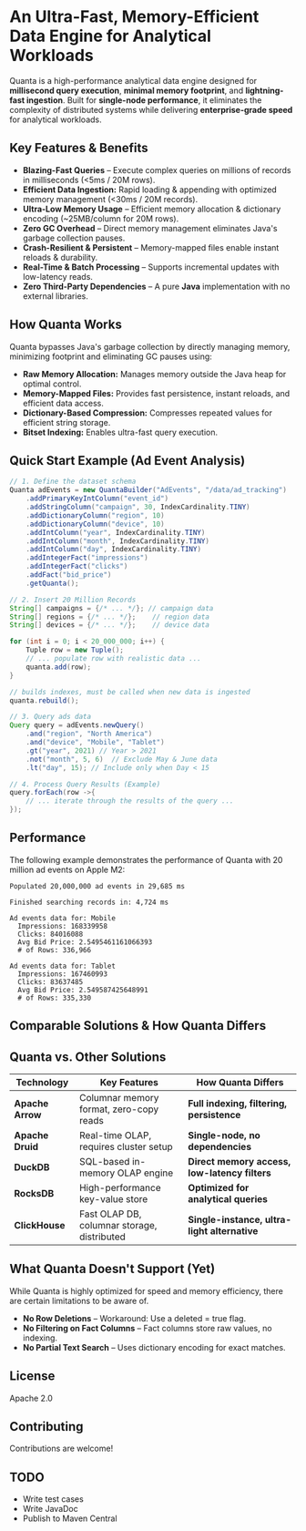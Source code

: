# An Ultra-Fast, Memory-Efficient Data Engine for Analytical Workloads

Quanta is a high-performance analytical data engine designed for **millisecond query execution**, **minimal memory footprint**, and **lightning-fast ingestion**. Built for **single-node performance**, it eliminates the complexity of distributed systems while delivering **enterprise-grade speed** for analytical workloads.

## Key Features & Benefits

* **Blazing-Fast Queries** – Execute complex queries on millions of records in milliseconds (<5ms / 20M rows).
* **Efficient Data Ingestion:** Rapid loading & appending with optimized memory management (<30ms / 20M records).
* **Ultra-Low Memory Usage** – Efficient memory allocation & dictionary encoding (~25MB/column for 20M rows).
* **Zero GC Overhead** – Direct memory management eliminates Java's garbage collection pauses.
* **Crash-Resilient & Persistent** – Memory-mapped files enable instant reloads & durability.
* **Real-Time & Batch Processing** – Supports incremental updates with low-latency reads.
* **Zero Third-Party Dependencies** – A pure **Java** implementation with no external libraries.

## How Quanta Works
Quanta bypasses Java's garbage collection by directly managing memory, minimizing footprint and eliminating GC pauses using:
* **Raw Memory Allocation:** Manages memory outside the Java heap for optimal control.
* **Memory-Mapped Files:** Provides fast persistence, instant reloads, and efficient data access.
* **Dictionary-Based Compression:** Compresses repeated values for efficient string storage.
* **Bitset Indexing:** Enables ultra-fast query execution.

## Quick Start Example (Ad Event Analysis)

```java
// 1. Define the dataset schema
Quanta adEvents = new QuantaBuilder("AdEvents", "/data/ad_tracking")
    .addPrimaryKeyIntColumn("event_id")
    .addStringColumn("campaign", 30, IndexCardinality.TINY)
    .addDictionaryColumn("region", 10)
    .addDictionaryColumn("device", 10)
    .addIntColumn("year", IndexCardinality.TINY)
    .addIntColumn("month", IndexCardinality.TINY)
    .addIntColumn("day", IndexCardinality.TINY)
    .addIntegerFact("impressions")
    .addIntegerFact("clicks")
    .addFact("bid_price")
    .getQuanta();

// 2. Insert 20 Million Records 
String[] campaigns = {/* ... */}; // campaign data
String[] regions = {/* ... */};    // region data
String[] devices = {/* ... */};    // device data

for (int i = 0; i < 20_000_000; i++) {
    Tuple row = new Tuple();
    // ... populate row with realistic data ...
    quanta.add(row);
}

// builds indexes, must be called when new data is ingested
quanta.rebuild(); 

// 3. Query ads data
Query query = adEvents.newQuery()
    .and("region", "North America")
    .and("device", "Mobile", "Tablet")
    .gt("year", 2021) // Year > 2021
    .not("month", 5, 6)  // Exclude May & June data
    .lt("day", 15); // Include only when Day < 15

// 4. Process Query Results (Example)
query.forEach(row ->{
    // ... iterate through the results of the query ...
});
```

## Performance
The following example demonstrates the performance of Quanta with 20 million ad events on Apple M2:

```text
Populated 20,000,000 ad events in 29,685 ms

Finished searching records in: 4,724 ms

Ad events data for: Mobile
  Impressions: 168339958
  Clicks: 84016088
  Avg Bid Price: 2.5495461161066393
  # of Rows: 336,966

Ad events data for: Tablet
  Impressions: 167460993
  Clicks: 83637485
  Avg Bid Price: 2.549587425648991
  # of Rows: 335,330
```

## Comparable Solutions & How Quanta Differs

## Quanta vs. Other Solutions

| Technology       | Key Features                                 | How Quanta Differs                        |
|-----------------|---------------------------------------------|--------------------------------------------|
| **Apache Arrow**| Columnar memory format, zero-copy reads     | **Full indexing, filtering, persistence** |
| **Apache Druid**| Real-time OLAP, requires cluster setup      | **Single-node, no dependencies**         |
| **DuckDB**      | SQL-based in-memory OLAP engine            | **Direct memory access, low-latency filters** |
| **RocksDB**     | High-performance key-value store           | **Optimized for analytical queries**      |
| **ClickHouse**  | Fast OLAP DB, columnar storage, distributed | **Single-instance, ultra-light alternative** |


## What Quanta Doesn't Support (Yet)
While Quanta is highly optimized for speed and memory efficiency, there are certain limitations to be aware of.

* **No Row Deletions** – Workaround: Use a deleted = true flag.
* **No Filtering on Fact Columns** – Fact columns store raw values, no indexing.
* **No Partial Text Search** – Uses dictionary encoding for exact matches.

## License

Apache 2.0  

## Contributing

Contributions are welcome!  

## TODO
* Write test cases
* Write JavaDoc
* Publish to Maven Central
